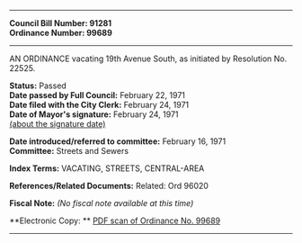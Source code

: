 * * * * *  
  
**Council Bill Number: [](#h0)[](#h2)91281**   
**Ordinance Number: 99689**  
  
* * * * *  
  
AN ORDINANCE vacating 19th Avenue South, as initiated by Resolution No. 22525.  
  
**Status:** Passed   
**Date passed by Full Council:** February 22, 1971   
**Date filed with the City Clerk:** February 24, 1971   
**Date of Mayor's signature:** February 24, 1971   
[(about the signature date)](/~public/approvaldate.htm)   
  
  
**Date introduced/referred to committee:** February 16, 1971   
**Committee:** Streets and Sewers   
  
**Index Terms:** VACATING, STREETS, CENTRAL-AREA  
  
**References/Related Documents:** Related: Ord 96020  
  
**Fiscal Note:** *(No fiscal note available at this time)*  
  
**Electronic Copy: ** [PDF scan of Ordinance No. 99689](/~archives/Ordinances/Ord_99689.pdf)  
  
* * * * *  
